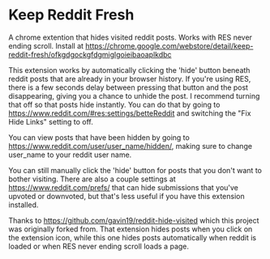 Keep Reddit Fresh
===================

A chrome extention that hides visited reddit posts. Works with RES never ending scroll. Install at https://chrome.google.com/webstore/detail/keep-reddit-fresh/ofkgdgockgfdgmiglgoieibaoaplkdbc

This extension works by automatically clicking the 'hide' button beneath reddit posts
that are already in your browser history. If you're using RES, there is a few seconds delay
between pressing that button and the post disappearing, giving you a chance to unhide the post.
I recommend turning that off so that posts hide instantly. You can do that by going to
https://www.reddit.com/#res:settings/betteReddit and switching the "Fix Hide Links" setting to off.

You can view posts that have been hidden by going to https://www.reddit.com/user/user_name/hidden/,
making sure to change user_name to your reddit user name.

You can still manually click the 'hide' button for posts that you don't
want to bother visiting. There are also a couple settings at https://www.reddit.com/prefs/
that can hide submissions that you've upvoted or downvoted, but that's less useful
if you have this extension installed.

Thanks to https://github.com/gavin19/reddit-hide-visited which this project
was originally forked from. That extension hides posts when you click on the extension icon,
while this one hides posts automatically when reddit is loaded or when RES never ending
scroll loads a page.
